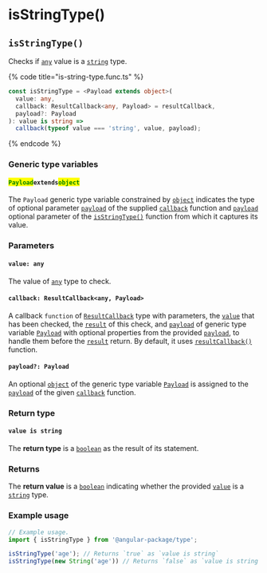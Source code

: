 # isStringType()

## `isStringType()`

Checks if [`any`](https://www.typescriptlang.org/docs/handbook/basic-types.html#any) value is a [`string`](https://developer.mozilla.org/en-US/docs/Web/JavaScript/Reference/Global\_Objects/String) type.

{% code title="is-string-type.func.ts" %}
```typescript
const isStringType = <Payload extends object>(
  value: any,
  callback: ResultCallback<any, Payload> = resultCallback,
  payload?: Payload
): value is string =>
  callback(typeof value === 'string', value, payload);
```
{% endcode %}

### Generic type variables

#### <mark style="color:green;">**`Payload`**</mark>**`extends`**<mark style="color:green;">**`object`**</mark>

The `Payload` generic type variable constrained by [`object`](https://www.typescriptlang.org/docs/handbook/basic-types.html#object) indicates the type of optional parameter [`payload`](../types/resultcallback.md#payload-payload) of the supplied [`callback`](isstringtype.md#callback-resultcallback-less-than-any-payload-greater-than) function and [`payload`](isstringtype.md#payload-payload) optional parameter of the [`isStringType()`](isstringtype.md#isstringtype) function from which it captures its value.

### Parameters

#### `value: any`

The value of [`any`](https://www.typescriptlang.org/docs/handbook/2/everyday-types.html#any) type to check.

#### `callback: ResultCallback<any, Payload>`

A callback `function` of [`ResultCallback`](../types/resultcallback.md) type with parameters, the [`value`](isstringtype.md#value-any) that has been checked, the [`result`](../types/resultcallback.md#result-boolean) of this check, and [`payload`](../types/resultcallback.md#payload-payload) of generic type variable [`Payload`](isstringtype.md#payloadextendsobject) with optional properties from the provided [`payload`](isstringtype.md#payload-payload), to handle them before the [`result`](../types/resultcallback.md#result-boolean) return. By default, it uses [`resultCallback()`](../helper/resultcallback.md) function.

#### `payload?: Payload`

An optional [`object`](https://developer.mozilla.org/en-US/docs/Web/JavaScript/Reference/Global\_Objects/Object) of the generic type variable [`Payload`](isstringtype.md#payloadextendsobject) is assigned to the [`payload`](../types/resultcallback.md#payload-payload) of the given [`callback`](isstringtype.md#callback-resultcallback-less-than-any-payload-greater-than) function.

### Return type

#### `value is string`

The **return type** is a [`boolean`](https://www.typescriptlang.org/docs/handbook/basic-types.html#boolean) as the result of its statement.

### Returns

The **return value** is a [`boolean`](https://developer.mozilla.org/en-US/docs/Web/JavaScript/Reference/Global\_Objects/Boolean) indicating whether the provided [`value`](isstringtype.md#value-any) is a [`string`](https://developer.mozilla.org/en-US/docs/Web/JavaScript/Reference/Global\_Objects/String) type.

### Example usage

```typescript
// Example usage.
import { isStringType } from '@angular-package/type';

isStringType('age'); // Returns `true` as `value is string`
isStringType(new String('age')) // Returns `false` as `value is string`
```
